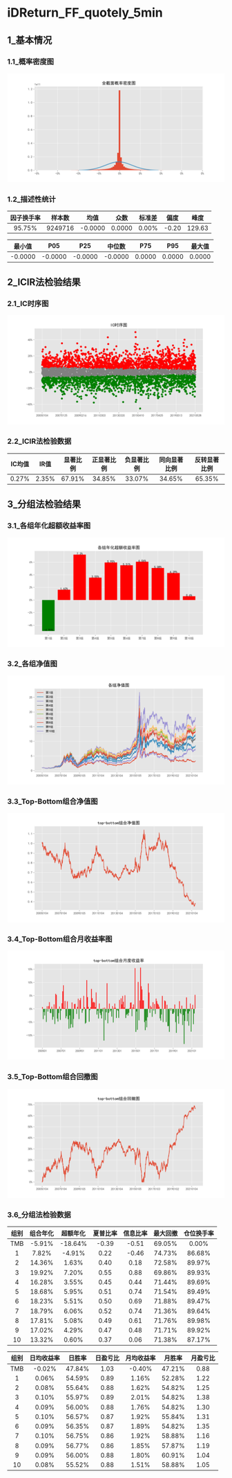﻿# iDReturn_FF_quotely_5min

## 1_基本情况

### 1.1_概率密度图

![avatar](images/describe_PDF.png)

### 1.2_描述性统计

|因子换手率|样本数|均值|众数|标准差|偏度|峰度|
|:-:|:-:|:-:|:-:|:-:|:-:|:-:|
|95.75%|9249716|-0.0000|0.0000|0.00%|-0.20|129.63|

|最小值|P05|P25|中位数|P75|P95|最大值|
|:-:|:-:|:-:|:-:|:-:|:-:|:-:|
|-0.0000|-0.0000|-0.0000|-0.0000|0.0000|0.0000|0.0000|

## 2_ICIR法检验结果

### 2.1_IC时序图

![avatar](images/IC_ICTimeSeries.png)

### 2.2_ICIR法检验数据

|IC均值|IR值|显著比例|正显著比例|负显著比例|同向显著比例|反转显著比例|
|:-:|:-:|:-:|:-:|:-:|:-:|:-:|
|0.27%|2.35%|67.91%|34.85%|33.07%|34.65%|65.35%|

## 3_分组法检验结果

### 3.1_各组年化超额收益率图

![avatar](images/groups_figureExcessRet.png)

### 3.2_各组净值图

![avatar](images/groups_figureNevDaily.png)

### 3.3_Top-Bottom组合净值图

![avatar](images/groups_figureTMBNevDaily.png)

### 3.4_Top-Bottom组合月收益率图

![avatar](images/groups_figureTMBRetMonthly.png)

### 3.5_Top-Bottom组合回撤图

![avatar](images/groups_figureTMBDrawDown.png)

### 3.6_分组法检验数据

|组别|组合年化|超额年化|夏普比率|信息比率|最大回撤|仓位换手率|
|:-:|:-:|:-:|:-:|:-:|:-:|:-:|
|TMB|-5.91%|-18.64%|-0.39|-0.51|69.05%|0.00%|
|1|7.82%|-4.91%|0.22|-0.46|74.73%|86.68%|
|2|14.36%|1.63%|0.40|0.18|72.58%|89.97%|
|3|19.92%|7.20%|0.55|0.88|69.86%|89.93%|
|4|16.28%|3.55%|0.45|0.44|71.44%|89.69%|
|5|18.68%|5.95%|0.51|0.74|71.54%|89.49%|
|6|18.23%|5.51%|0.50|0.69|71.88%|89.47%|
|7|18.79%|6.06%|0.52|0.74|71.36%|89.64%|
|8|17.81%|5.08%|0.49|0.61|71.76%|89.98%|
|9|17.02%|4.29%|0.47|0.48|71.71%|89.92%|
|10|13.32%|0.60%|0.37|0.06|71.38%|87.17%|

|组别|日均收益率|日胜率|日盈亏比|月均收益率|月胜率|月盈亏比|
|:-:|:-:|:-:|:-:|:-:|:-:|:-:|
|TMB|-0.02%|47.84%|1.03|-0.40%|47.21%|0.88|
|1|0.06%|54.59%|0.89|1.16%|52.28%|1.22|
|2|0.08%|55.64%|0.88|1.62%|54.82%|1.25|
|3|0.10%|55.97%|0.89|2.01%|54.82%|1.38|
|4|0.09%|56.00%|0.88|1.76%|54.82%|1.30|
|5|0.10%|56.57%|0.87|1.92%|55.84%|1.31|
|6|0.09%|56.35%|0.87|1.89%|54.82%|1.35|
|7|0.10%|56.75%|0.86|1.92%|58.88%|1.16|
|8|0.09%|56.77%|0.86|1.85%|57.87%|1.19|
|9|0.09%|56.00%|0.88|1.80%|60.91%|1.04|
|10|0.08%|55.52%|0.88|1.51%|58.88%|1.05|
